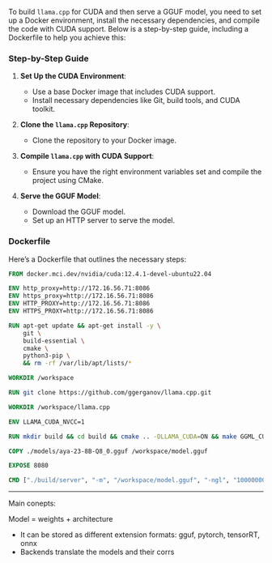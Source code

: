 To build `llama.cpp` for CUDA and then serve a GGUF model, you need to set up a Docker environment, install the necessary dependencies, and compile the code with CUDA support. Below is a step-by-step guide, including a Dockerfile to help you achieve this:

### Step-by-Step Guide

1. **Set Up the CUDA Environment**:
    
    - Use a base Docker image that includes CUDA support.
    - Install necessary dependencies like Git, build tools, and CUDA toolkit.
2. **Clone the `llama.cpp` Repository**:
    
    - Clone the repository to your Docker image.
3. **Compile `llama.cpp` with CUDA Support**:
    
    - Ensure you have the right environment variables set and compile the project using CMake.
4. **Serve the GGUF Model**:
    
    - Download the GGUF model.
    - Set up an HTTP server to serve the model.

### Dockerfile

Here’s a Dockerfile that outlines the necessary steps:

```dockerfile
FROM docker.mci.dev/nvidia/cuda:12.4.1-devel-ubuntu22.04

ENV http_proxy=http://172.16.56.71:8086
ENV https_proxy=http://172.16.56.71:8086
ENV HTTP_PROXY=http://172.16.56.71:8086
ENV HTTPS_PROXY=http://172.16.56.71:8086

RUN apt-get update && apt-get install -y \
    git \
    build-essential \
    cmake \
    python3-pip \
    && rm -rf /var/lib/apt/lists/*

WORKDIR /workspace

RUN git clone https://github.com/ggerganov/llama.cpp.git

WORKDIR /workspace/llama.cpp

ENV LLAMA_CUDA_NVCC=1

RUN mkdir build && cd build && cmake .. -DLLAMA_CUDA=ON && make GGML_CUDA=1

COPY ./models/aya-23-8B-Q8_0.gguf /workspace/model.gguf

EXPOSE 8080

CMD ["./build/server", "-m", "/workspace/model.gguf", "-ngl", "10000000", "--host", "0.0.0.0", "--port", "8080"]
```

----------------------------------------------

Main conepts:

Model = weights + architecture
- It can be stored as different extension formats: gguf, pytorch, tensorRT, onnx
- Backends translate the models and their corrs